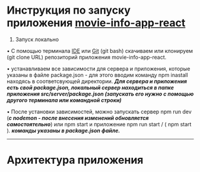 # Инструкция по запуску приложения [movie-info-app-react](https://github.com/Onefun1/movie-info-app-react/tree/local)

1.	Запуск локально

•	С помощью терминала [IDE](https://ru.wikipedia.org/wiki/Интегрированная_среда_разработки) или [Git](https://git-scm.com) (git bash) скачиваем или клонируем (git clone URL) репозиторий приложения movie-info-app-react.

•	устанавливаем все зависимости для сервера и приложения, которые указаны в файле package.json - для этого вводим команду npm inastall находясь в соответсвующей директории. ***Для сервера и приложения есть свой package.json, локальный сервер находиться в папке приложения src/server/package.json (запускать его нужно с помощью другого терминала или командной строки)***

•	После установки зависимостей, можно запускать сервер npm run dev (***с nodemon - после внесения изменений обновляется самостоятельно***) или npm start и приложение npm run start  / ( npm start ). ***команды указаны в package.json файле.***


-----

# Архитектура приложения


